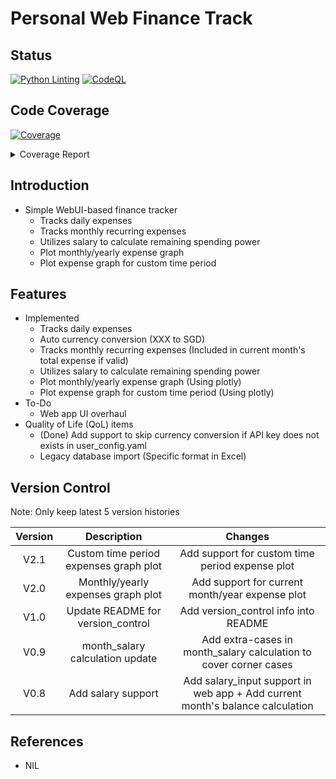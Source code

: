 # Personal Web Finance Track

## Status

[![Python Linting](https://github.com/chuanseng-ng/Finance_Track_Web/actions/workflows/pylint.yml/badge.svg?branch=main&event=push)](https://github.com/chuanseng-ng/Finance_Track_Web/actions/workflows/pylint.yml/badge.svg)
[![CodeQL](https://github.com/chuanseng-ng/Finance_Track_Web/actions/workflows/github-code-scanning/codeql/badge.svg)](https://github.com/chuanseng-ng/Finance_Track_Web/actions/workflows/github-code-scanning/codeql)

## Code Coverage
<!-- Pytest Coverage Comment:Begin -->
<a href="https://github.com/chuanseng-ng/Finance_Track_Web/blob/code/pre_release/README.md"><img alt="Coverage" src="https://img.shields.io/badge/Coverage-100%25-brightgreen.svg" /></a><details><summary>Coverage Report </summary><table><tr><th>File</th><th>Stmts</th><th>Miss</th><th>Cover</th></tr><tbody><tr><td><b>TOTAL</b></td><td><b>519</b></td><td><b>0</b></td><td><b>100%</b></td></tr></tbody></table></details>
<!-- Pytest Coverage Comment:End -->

## Introduction

- Simple WebUI-based finance tracker
  - Tracks daily expenses
  - Tracks monthly recurring expenses
  - Utilizes salary to calculate remaining spending power
  - Plot monthly/yearly expense graph
  - Plot expense graph for custom time period

## Features

- Implemented
  - Tracks daily expenses
  - Auto currency conversion (XXX to SGD)
  - Tracks monthly recurring expenses (Included in current month's total expense if valid)
  - Utilizes salary to calculate remaining spending power
  - Plot monthly/yearly expense graph (Using plotly)
  - Plot expense graph for custom time period (Using plotly)
- To-Do
  - Web app UI overhaul
- Quality of Life (QoL) items
  - (Done) Add support to skip currency conversion if API key does not exists in user_config.yaml
  - Legacy database import (Specific format in Excel)

## Version Control

Note:  Only keep latest 5 version histories

| Version | Description | Changes |
| :-----: | :---------: | :-----: |
| V2.1 | Custom time period expenses graph plot | Add support for custom time period expense plot |
| V2.0 | Monthly/yearly expenses graph plot | Add support for current month/year expense plot |
| V1.0 | Update README for version_control | Add version_control info into README |
| V0.9 | month_salary calculation update | Add extra-cases in month_salary calculation to cover corner cases |
| V0.8 | Add salary support | Add salary_input support in web app + Add current month's balance calculation |

## References

- NIL

